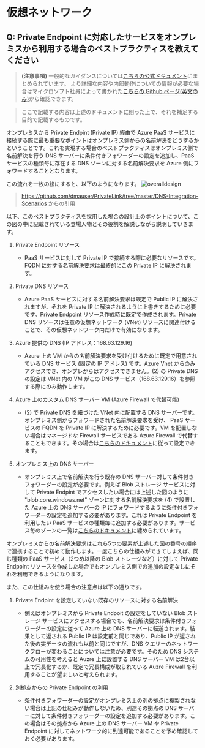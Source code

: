 # 仮想ネットワーク

## Q: Private Endpoint に対応したサービスをオンプレミスから利用する場合のベストプラクティスを教えてください

> **(注意事項)** 一般的なガイダンスについては[こちらの公式ドキュメント](https://docs.microsoft.com/ja-jp/azure/private-link/private-endpoint-dns#on-premises-workloads-using-a-dns-forwarde)にまとめられています。
より詳細な内容や内部動作についての情報が必要な場合はマイクロソフト社員によって書かれた[こちらの Github ページ(英文のみ)](https://github.com/dmauser/PrivateLink/tree/master/DNS-Integration-Scenarios)から確認できます。

>ここで記載する内容は上述のドキュメントに則った上で、それを補足する目的で記載するものです。

オンプレミスから Private Endpint (Private IP) 経由で Azure PaaS サービスに接続する際に最も重要なポイントはオンプレミス側からの名前解決をどうするかということです。これを実現する場合のベストプラクティスはオンプレミス側で名前解決を行う DNS サーバーに条件付きフォワーダーの設定を追加し、PaaS サービスの種類毎に存在する DNS ゾーンに対する名前解決要求を Azure 側にフォワードすることとなります。

この流れを一枚の絵にすると、以下のようになります。
![overalldesign](images/image15.png)
>https://github.com/dmauser/PrivateLink/tree/master/DNS-Integration-Scenarios からの引用

以下、このベストプラクティスを採用した場合の設計上のポイントについて、この図の中に記載されている登場人物とその役割を解説しながら説明していきます。

1. Private Endpoint リソース
    - PaaS サービスに対して Private IP で接続する際に必要なリソースです。FQDN に対する名前解決要求は最終的にこの Private IP に解決されます。

2. Private DNS リソース
    - Azure PaaS サービスに対する名前解決要求は既定で Public IP に解決されますが、それを Private IP に解決されるように上書きするために必要です。Private Endpoint リソース作成時に既定で作成されます。Private DNS リソースは任意の仮想ネットワーク (VNet) リソースに関連付けることで、その仮想ネットワーク内だけで有効になります。

3. Azure 提供の DNS (IP アドレス：168.63.129.16)
    - Azure 上の VM からの名前解決要求を受け付けるために既定で用意されている DNS サービス (固定の IP アドレス) です。Azure Vnet からのみアクセスでき、オンプレからはアクセスできません。(2) の Private DNS の設定は VNet 内の VM がこの DNS サービス（168.63.129.16）を参照する際にのみ動作します。

3. Azure 上のカスタム DNS サーバー VM (Azure Firewall で代替可能)
    - (2) で Private DNS を紐づけた VNet 内に配置する DNS サーバーです。オンプレミス側からフォワードされた名前解決要求を受け、 PaaS サービスの FQDN を Private IP に解決するために必要です。VM を配置しない場合はマネージドな Firewall サービスである Azure Firewall で代替することもできます。その場合は[こちらのドキュメント](https://docs.microsoft.com/ja-jp/azure/firewall/dns-settings#dns-proxy-configuration)に従って設定できます。

4. オンプレミス上の DNS サーバー
    - オンプレミス上で名前解決を行う既存の DNS サーバー対して条件付きフォワーダーの設定が必要です。例えば Blob ストレージ サービスに対して Private Endpint でアクセスしたい場合には上述した図のように "blob.core.windows.net" ゾーンに対する名前解決要求を (4) で設置した Azure 上の DNS サーバーの IP にフォワードするように条件付きフォワーダーの設定を追加する必要があります。これは Private Endpoint を利用したい PaaS サービスの種類毎に追加する必要があります。サービス毎のゾーンの一覧は[こちらのドキュメント](https://docs.microsoft.com/ja-jp/azure/private-link/private-endpoint-dns#azure-services-dns-zone-configuration)に纏められています。

オンプレミスからの名前解決要求はこれら5つの要素が上述した図の番号の順序で連携することで初めて動作します。一度こちらの仕組みができてしまえば、同じ種類の PaaS サービス（2つめ以降の Blob ストレージなど）に対して Private Endpoint リソースを作成した場合でもオンプレミス側での追加の設定なしにそれを利用できるようになります。

また、この仕組みを使う場合の注意点は以下の通りです。

1. Private Endpint を設定していない既存のリソースに対する名前解決
    - 例えばオンプレミスから Private Endpoit の設定をしていない Blob ストレージ サービスにアクセスする場合でも、名前解決要求は条件付きフォワーダーの設定に従って Azure 上の DNS サーバーに転送されます。結果として返される Public IP は設定前と同じであり、Public IP が返された後の実データの流れも以前と同じですが、DNS クエリーのネットワークフローが変わることについては注意が必要です。そのため DNS システムの可用性を考えると Auzre 上に設置する DNS サーバー VM は2台以上で冗長化するか、既定で冗長構成が取られている Auzre Firewall を利用することが望ましいと考えられます。

2. 別拠点からの Private Endpoint の利用
    - 条件付きフォワーダーの設定がオンプレミス上の別の拠点に複製されない場合は上記の仕組みが動作しないため、別途その拠点の DNS サーバーに対して条件付きフォワーダーの設定を追加する必要があります。この場合はその拠点から Azure 上の DNS サーバー VM や Private Endpoint に対してネットワーク的に到達可能であることを予め確認しておく必要があります。

